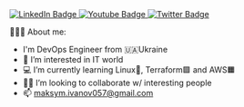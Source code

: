 <div id="badges">
  <a href="https://www.linkedin.com/in/maksym-ivanov057/">
    <img src="https://img.shields.io/badge/LinkedIn-blue?style=for-the-badge&logo=linkedin&logoColor=white" alt="LinkedIn Badge"/>
  </a>
  <a href="your-youtube-URL">
    <img src="https://img.shields.io/badge/YouTube-red?style=for-the-badge&logo=youtube&logoColor=white" alt="Youtube Badge"/>
  </a>
  <a href="your-twitter-URL">
    <img src="https://img.shields.io/badge/Twitter-blue?style=for-the-badge&logo=twitter&logoColor=white" alt="Twitter Badge"/>
  </a>
</div>


🧑🏻‍💻 About me:
- I'm DevOps Engineer from 🇺🇦Ukraine 
- 👀 I’m interested in IT world
- 💻 I’m currently learning Linux🐧, Terraform🟪 and AWS🟧
- 🤝🏻 I’m looking to collaborate w/ interesting people
- 📫 maksym.ivanov057@gmail.com

<!---
ImKavo/ImKavo is a ✨ special ✨ repository because its `README.md` (this file) appears on your GitHub profile.
You can click the Preview link to take a look at your changes.
--->
